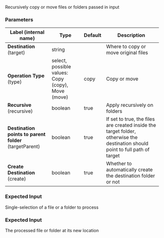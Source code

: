 
 Recursively copy or move files or folders passed in input

### Parameters
|Label (internal name)|Type|Default|Description|
|---|---|---|---|
|**Destination** (target)|string|<no value>|Where to copy or move original files|
|**Operation Type** (type)|select, possible values: Copy (copy), Move (move)|copy|Copy or move|
|**Recursive** (recursive)|boolean|true|Apply recursively on folders|
|**Destination points to parent folder** (targetParent)|boolean|true|If set to true, the files are created inside the target folder, otherwise the destination should point to full path of target|
|**Create Destination** (create)|boolean|true|Whether to automatically create the destination folder or not|



### Expected Input
Single-selection of a file or a folder to process


### Expected Input
The processed file or folder at its new location


